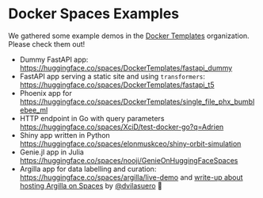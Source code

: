 # Docker Spaces Examples

We gathered some example demos in the [Docker Templates](https://huggingface.co/DockerTemplates) organization. Please check them out!

* Dummy FastAPI app: https://huggingface.co/spaces/DockerTemplates/fastapi_dummy 
* FastAPI app serving a static site and using `transformers`: https://huggingface.co/spaces/DockerTemplates/fastapi_t5
* Phoenix app for https://huggingface.co/spaces/DockerTemplates/single_file_phx_bumblebee_ml
* HTTP endpoint in Go with query parameters https://huggingface.co/spaces/XciD/test-docker-go?q=Adrien
* Shiny app written in Python https://huggingface.co/spaces/elonmuskceo/shiny-orbit-simulation
* Genie.jl app in Julia https://huggingface.co/spaces/nooji/GenieOnHuggingFaceSpaces
* Argilla app for data labelling and curation: https://huggingface.co/spaces/argilla/live-demo and [write-up about hosting Argilla on Spaces](./spaces-sdks-docker-argilla) by [@dvilasuero](https://huggingface.co/dvilasuero) 🎉
